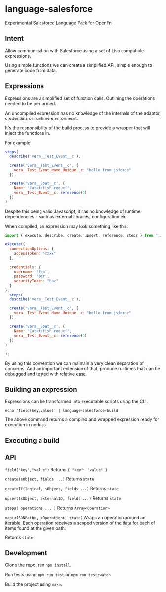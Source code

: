 language-salesforce
===================

Experimental Salesforce Language Pack for OpenFn

Intent
------

Allow communication with Salesforce using a set of Lisp compatible expressions.

Using simple functions we can create a simplified API, simple enough to generate
code from data.

Expressions
-----------

Expressions are a simplified set of function calls. Outlining the operations
needed to be performed.

An uncompiled expression has no knowledge of the internals of the adaptor,
credentials or runtime environment.

It's the responsibility of the build process to provide a wrapper that will
inject the functions in.

For example:

```javascript
steps(
  describe('vera__Test_Event__c'),

  create('vera__Test_Event__c', {
    vera__Test_Event_Name_Unique__c: "hello from jsforce"
  }),

  create('vera__Boat__c', {
    Name: "Catatafish redux!",
    vera__Test_Event__c: reference(0)
  })
)
```

Despite this being valid Javascript, it has no knowledge of runtime
dependencies - such as external libraries, configuration etc.

When compiled, an expression may look something like this:

```js
import { execute, describe, create, upsert, reference, steps } from './src/adaptor';

execute({
  connectionOptions: {
    accessToken: "xxxx"
  },

  credentials: {
    username: 'foo',
    password: 'bar',
    securityToken: "baz"
  }
},
  steps(
  describe('vera__Test_Event__c'),

  create('vera__Test_Event__c', {
    vera__Test_Event_Name_Unique__c: "hello from jsforce"
  }),

  create('vera__Boat__c', {
    Name: "Catatafish redux!",
    vera__Test_Event__c: reference(0)
  })
)

);
```

By using this convention we can maintain a very clean separation of concerns.
And an important extension of that, produce runtimes that can be debugged
and tested with relative ease.


Building an expression
----------------------

Expressions can be transformed into executable scripts using the CLI.

`echo 'field(key,value)' | language-salesforce-build`

The above command returns a compiled and wrapped expression ready for
execution in node.js.

Executing a build
-----------------



API
---

`field("key","value")`
Returns `{ "key": "value" }`

`create(sObject, fields ...)`
Returns `state`

`createIf(logical, sObject, fields ...)`
Returns `state`

`upsert(sObject, externalID, fields ...)`
Returns `state`

`steps( operations ... )`
Returns `Array<Operation>`

`map(<JSONPath>, <Operation>, state)`
Wraps an operation around an iterable.
Each operation receives a scoped version of the data for each of items
found at the given path.

Returns `state`


Development
-----------

Clone the repo, run `npm install`.

Run tests using `npm run test` or `npm run test:watch`

Build the project using `make`.
